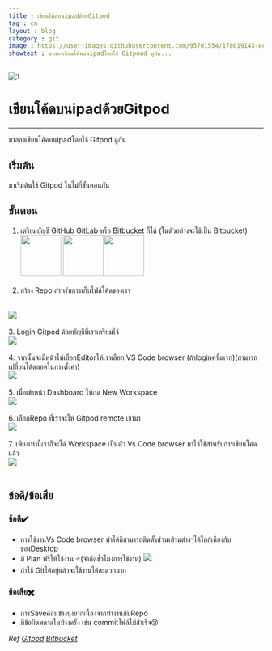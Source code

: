 ```yaml
---
title : เขียนโค้ดบนipadด้วยGitpod
tag : cm
layout : blog
category : git
image : https://user-images.githubusercontent.com/95701554/178019143-ec697104-e397-4c10-821a-ec1d5d1e724b.png
showtext : มาลองเขียนโค้คบนipadโดยใช้ Gitpoad ดูกัน...
---
```

![1](https://user-images.githubusercontent.com/95701554/178019143-ec697104-e397-4c10-821a-ec1d5d1e724b.png)


# เขียนโค้ดบนipadด้วยGitpod
<hr/>
มาลองเขียนโค้คบนipadโดยใช้ Gitpod ดูกัน

## เริ่มต้น
มาเริ่มต้นใช้ Gitpod ในไม่กี่ขั้นตอนกัน 
## ขั้นตอน
1. เตรียมบัญชี GitHub GitLab หรือ Bitbucket ก็ได้   (ในตัวอย่างจะใช้เป็น Bitbucket)<br/>
<img height="80px" src="https://camo.githubusercontent.com/2df879face31547885e6d129c42b3fa719785f9932ec4c8cf4af7b5721f16ee1/68747470733a2f2f63646e2e737667706f726e2e636f6d2f6c6f676f732f6769746875622d69636f6e2e7376673f726573706f6e73652d636f6e74656e742d646973706f736974696f6e3d6174746163686d656e7425334266696c656e616d652533446769746875622d69636f6e2e737667"/> <img height="80px" src="https://camo.githubusercontent.com/3c507866be9674e907a623541c64e5e0cab6efc04474d8f2e574a60f4d37f37a/68747470733a2f2f63646e2e737667706f726e2e636f6d2f6c6f676f732f6769746c61622e7376673f726573706f6e73652d636f6e74656e742d646973706f736974696f6e3d6174746163686d656e7425334266696c656e616d652533446769746c61622e737667" /><img height="80px" src="https://camo.githubusercontent.com/06e29072129c052c529a53c9bc97eefc5c3b0f061708e1d12c1d16986614013e/68747470733a2f2f63646e2e737667706f726e2e636f6d2f6c6f676f732f6269746275636b65742e7376673f726573706f6e73652d636f6e74656e742d646973706f736974696f6e3d6174746163686d656e7425334266696c656e616d652533446269746275636b65742e737667"/>
<br/><br/>
2. สร้าง Repo สำหรับการเก็บไฟล์โค้ดของเรา
<br/>
<img style="max-height:350px;" src="https://user-images.githubusercontent.com/95701554/177801551-29056aae-d137-44cc-977a-96bf55d07ab2.png"/>
<br/><br/>
3. Login Gitpod ด้วยบัญชีที่เราเตรียมไว้
<br/>
<img style="max-height:350px;" src="https://user-images.githubusercontent.com/95701554/177801859-d198f589-9bde-4201-9487-77f7be1b2d30.png"/>
<br/><br/>
4. จากนั้นจะมีหน้าให้เลือกEditorให้เราเลือก VS Code browser (ถ้าloginครั้งแรก)(สามารถเปลี่ยนได้ตลอดในการตั้งค่า)
<br/>
<img style="max-height:350px;" src="https://user-images.githubusercontent.com/95701554/177805098-b2d99efb-54e6-4ecb-94d9-803ae1c3a72a.jpeg"/>
<br/><br/>
5. เมื่อเข้าหน้า Dashboard ให้กด New Workspace
<br/>
<img style="max-height:350px;" src="https://user-images.githubusercontent.com/95701554/177804272-85a265d8-daae-42bc-9138-9532c14ceb2c.jpeg"/>
<br/><br/>
6. เลือกRepo ที่เราจะให้ Gitpod remote เข้ามา
<br/>
<img style="max-height:350px;" src="https://user-images.githubusercontent.com/95701554/177801701-d2b885c8-1df4-4d27-8711-7812cf95328c.png"/>
<br/><br/>
7. เพียงเท่านี้เราก็จะได้ Workspace เป็นตัว Vs Code browser มาไว้ใช้สำหรับการเขียนโค้ดแล้ว
<br/>
<img style="max-height:350px;" src="https://user-images.githubusercontent.com/95701554/177807211-ad0a4887-5417-42f6-88a8-8e62f6c10a54.png"/>
<br/><br/>

## ข้อดี/ข้อเสีย
### ข้อดี✔️
+ การใช้งานVs Code browser ทำได้ดีสามารถติดตั้งส่วนเสิรมต่างๆได้ใกล้เคียงกับของDesktop
+ มี Plan ฟรีให้ใช้งาน ⭐(จำกัดชั่วโมงการใช้งาน)
  <img style="max-height:200px;" src="https://user-images.githubusercontent.com/95701554/177809118-2072955a-9dde-4d41-af6a-ad999e05ae5f.jpeg"/>
+ ถ้าใช้ Gitได้อยู่แล้วจะใช้งานได้สะดวกมาก 
  
### ข้อเสีย✖️
+ การSaveค่อนข้างยุ่งยากเนื่องจากทำงานกับRepo
+ มีข้อผิดพลาดในบ้างครั้ง เช่น commitไฟล์ไม่สำเร็จ😢

*Ref*
*[Gitpod](https://gitpod.io/)*
*[Bitbucket](https://bitbucket.org/)*
